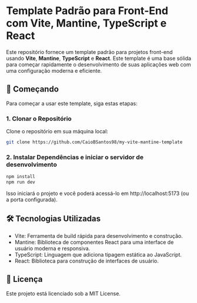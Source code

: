 # Template Padrão para Front-End com Vite, Mantine, TypeScript e React

Este repositório fornece um template padrão para projetos front-end usando **Vite**, **Mantine**, **TypeScript** e **React**. Este template é uma base sólida para começar rapidamente o desenvolvimento de suas aplicações web com uma configuração moderna e eficiente.

## 🚀 Começando

Para começar a usar este template, siga estas etapas:

### 1. Clonar o Repositório

Clone o repositório em sua máquina local:

```bash
git clone https://github.com/CaioBSantos98/my-vite-mantine-template 
```

### 2. Instalar Dependências e iniciar o servidor de desenvolvimento

```bash
npm install
npm run dev
```

Isso iniciará o projeto e você poderá acessá-lo em http://localhost:5173 (ou a porta configurada).

## 🛠 Tecnologias Utilizadas
* Vite: Ferramenta de build rápida para desenvolvimento e construção.
* Mantine: Biblioteca de componentes React para uma interface de usuário moderna e responsiva.
* TypeScript: Linguagem que adiciona tipagem estática ao JavaScript.
* React: Biblioteca para construção de interfaces de usuário.

## 📄 Licença
Este projeto está licenciado sob a MIT License.
